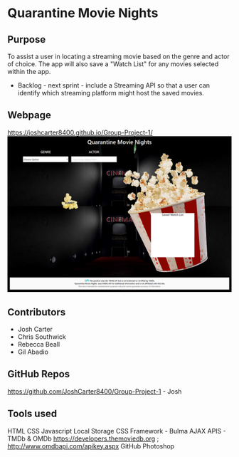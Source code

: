 # Quarantine Movie Nights
 
## Purpose 
To assist a user in locating a streaming movie based on the genre and actor of choice. 
The app will also save a "Watch List" for any movies selected within the app. 
 - Backlog - next sprint - include a Streaming API so that a user can identify which streaming platform might host the saved movies.

## Webpage
https://joshcarter8400.github.io/Group-Project-1/
![](assets/images/webpage.png)
## Contributors
- Josh Carter
- Chris Southwick
- Rebecca Beall
- Gil Abadio

## GitHub Repos
https://github.com/JoshCarter8400/Group-Project-1 - Josh


## Tools used
HTML
CSS
Javascript
Local Storage
CSS Framework - Bulma
AJAX
APIS - TMDb & OMDb https://developers.themoviedb.org ; http://www.omdbapi.com/apikey.aspx
GitHub
Photoshop
